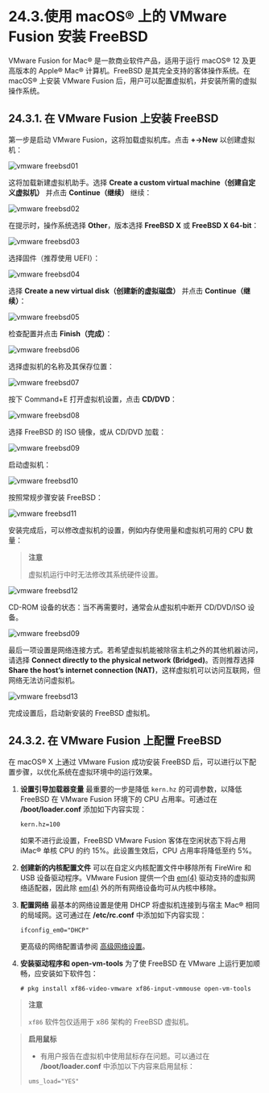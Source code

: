 # 24.3.使用 macOS® 上的 VMware Fusion 安装 FreeBSD

VMware Fusion for Mac® 是一款商业软件产品，适用于运行 macOS® 12 及更高版本的 Apple® Mac® 计算机。FreeBSD 是其完全支持的客体操作系统。在 macOS® 上安装 VMware Fusion 后，用户可以配置虚拟机，并安装所需的虚拟操作系统。

## 24.3.1. 在 VMware Fusion 上安装 FreeBSD

第一步是启动 VMware Fusion，这将加载虚拟机库。点击 **+→New** 以创建虚拟机：

![vmware freebsd01](https://docs.freebsd.org/images/books/handbook/virtualization/vmware-freebsd01.png)

这将加载新建虚拟机助手。选择 **Create a custom virtual machine（创建自定义虚拟机）** 并点击 **Continue（继续）** 继续：

![vmware freebsd02](https://docs.freebsd.org/images/books/handbook/virtualization/vmware-freebsd02.png)

在提示时，操作系统选择 **Other**，版本选择 **FreeBSD X** 或 **FreeBSD X 64-bit**：

![vmware freebsd03](https://docs.freebsd.org/images/books/handbook/virtualization/vmware-freebsd03.png)

选择固件（推荐使用 UEFI）：

![vmware freebsd04](https://docs.freebsd.org/images/books/handbook/virtualization/vmware-freebsd04.png)

选择 **Create a new virtual disk（创建新的虚拟磁盘）** 并点击 **Continue（继续）**：

![vmware freebsd05](https://docs.freebsd.org/images/books/handbook/virtualization/vmware-freebsd05.png)

检查配置并点击 **Finish（完成）**：

![vmware freebsd06](https://docs.freebsd.org/images/books/handbook/virtualization/vmware-freebsd06.png)

选择虚拟机的名称及其保存位置：

![vmware freebsd07](https://docs.freebsd.org/images/books/handbook/virtualization/vmware-freebsd07.png)

按下 Command+E 打开虚拟机设置，点击 **CD/DVD**：

![vmware freebsd08](https://docs.freebsd.org/images/books/handbook/virtualization/vmware-freebsd08.png)

选择 FreeBSD 的 ISO 镜像，或从 CD/DVD 加载：

![vmware freebsd09](https://docs.freebsd.org/images/books/handbook/virtualization/vmware-freebsd09.png)

启动虚拟机：

![vmware freebsd10](https://docs.freebsd.org/images/books/handbook/virtualization/vmware-freebsd10.png)

按照常规步骤安装 FreeBSD：

![vmware freebsd11](https://docs.freebsd.org/images/books/handbook/virtualization/vmware-freebsd11.png)

安装完成后，可以修改虚拟机的设置，例如内存使用量和虚拟机可用的 CPU 数量：

>**注意**
>
>虚拟机运行中时无法修改其系统硬件设置。

![vmware freebsd12](https://docs.freebsd.org/images/books/handbook/virtualization/vmware-freebsd12.png)

CD-ROM 设备的状态：当不再需要时，通常会从虚拟机中断开 CD/DVD/ISO 设备。

![vmware freebsd09](https://docs.freebsd.org/images/books/handbook/virtualization/vmware-freebsd09.png)

最后一项设置是网络连接方式。若希望虚拟机能被除宿主机之外的其他机器访问，请选择 **Connect directly to the physical network (Bridged)**。否则推荐选择 **Share the host’s internet connection (NAT)**，这样虚拟机可以访问互联网，但网络无法访问虚拟机。

![vmware freebsd13](https://docs.freebsd.org/images/books/handbook/virtualization/vmware-freebsd13.png)

完成设置后，启动新安装的 FreeBSD 虚拟机。

## 24.3.2. 在 VMware Fusion 上配置 FreeBSD

在 macOS® X 上通过 VMware Fusion 成功安装 FreeBSD 后，可以进行以下配置步骤，以优化系统在虚拟环境中的运行效果。

1. **设置引导加载器变量**
   最重要的一步是降低 `kern.hz` 的可调参数，以降低 FreeBSD 在 VMware Fusion 环境下的 CPU 占用率。可通过在 **/boot/loader.conf** 添加如下内容实现：

   ```
   kern.hz=100
   ```

   如果不进行此设置，FreeBSD VMware Fusion 客体在空闲状态下将占用 iMac® 单核 CPU 的约 15%。此设置生效后，CPU 占用率将降低至约 5%。

2. **创建新的内核配置文件**
   可以在自定义内核配置文件中移除所有 FireWire 和 USB 设备驱动程序。VMware Fusion 提供一个由 [em(4)](https://man.freebsd.org/cgi/man.cgi?query=em&sektion=4&format=html) 驱动支持的虚拟网络适配器，因此除 [em(4)](https://man.freebsd.org/cgi/man.cgi?query=em&sektion=4&format=html) 外的所有网络设备均可从内核中移除。

3. **配置网络**
   最基本的网络设置是使用 DHCP 将虚拟机连接到与宿主 Mac® 相同的局域网。这可通过在 **/etc/rc.conf** 中添加如下内容实现：

   ```
   ifconfig_em0="DHCP"
   ```

   更高级的网络配置请参阅 [高级网络设置](https://docs.freebsd.org/en/books/handbook/advanced-networking/#advanced-networking)。

4. **安装驱动程序和 open-vm-tools**
   为了使 FreeBSD 在 VMware 上运行更加顺畅，应安装如下软件包：

   ```
   # pkg install xf86-video-vmware xf86-input-vmmouse open-vm-tools
   ```

>**注意**
>
> `xf86` 软件包仅适用于 x86 架构的 FreeBSD 虚拟机。

>**启用鼠标**
>
>* 有用户报告在虚拟机中使用鼠标存在问题。可以通过在 **/boot/loader.conf** 中添加以下内容来启用鼠标：
>
>```
>ums_load="YES"
>```
